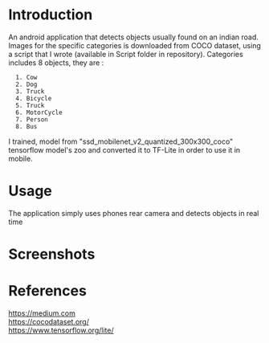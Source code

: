 # Introduction
An android application that detects objects usually found on an indian road.
Images for the specific categories is downloaded from COCO dataset, using a script that I wrote (available in Script folder in repository).
Categories includes 8 objects, they are : 
    
      1. Cow
      2. Dog
      3. Truck
      4. Bicycle
      5. Truck
      6. MotorCycle
      7. Person
      8. Bus
      
I trained, model from "ssd_mobilenet_v2_quantized_300x300_coco" tensorflow model's zoo and converted it to TF-Lite in order to use it in mobile.
    
# Usage

The application simply uses phones rear camera and detects objects in real time

# Screenshots

# References

<a herf="https://towardsdatascience.com/detecting-pikachu-on-android-using-tensorflow-object-detection-15464c7a60cd">https://medium.com</a><br>
<a herf="https://cocodataset.org/">https://cocodataset.org/</a><br>
<a href="https://www.tensorflow.org/lite/" >https://www.tensorflow.org/lite/</a><br>


